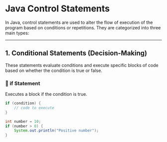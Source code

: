 # Java Control Statements

In Java, control statements are used to alter the flow of execution of the program based on conditions or repetitions. They are categorized into three main types:

---

## 1. Conditional Statements (Decision-Making)

These statements evaluate conditions and execute specific blocks of code based on whether the condition is true or false.

### 🔹 if Statement
Executes a block if the condition is true.

```java
if (condition) {
    // code to execute
}

int number = 10;
if (number > 0) {
    System.out.println("Positive number");
}

